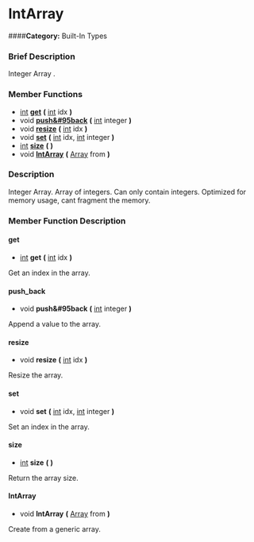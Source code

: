 #  IntArray  
####**Category:** Built-In Types

###  Brief Description  
Integer Array .

###  Member Functions 
  * [int](class_int)  **[get](#get)**  **(** [int](class_int) idx  **)**
  * void  **[push&#95back](#push_back)**  **(** [int](class_int) integer  **)**
  * void  **[resize](#resize)**  **(** [int](class_int) idx  **)**
  * void  **[set](#set)**  **(** [int](class_int) idx, [int](class_int) integer  **)**
  * [int](class_int)  **[size](#size)**  **(** **)**
  * void  **[IntArray](#IntArray)**  **(** [Array](class_array) from  **)**

###  Description  
Integer Array. Array of integers. Can only contain integers. Optimized for memory usage, cant fragment the memory.

###  Member Function Description  

#### <a name="get">get</a>
  * [int](class_int)  **get**  **(** [int](class_int) idx  **)**

Get an index in the array.

#### <a name="push_back">push_back</a>
  * void  **push&#95back**  **(** [int](class_int) integer  **)**

Append a value to the array.

#### <a name="resize">resize</a>
  * void  **resize**  **(** [int](class_int) idx  **)**

Resize the array.

#### <a name="set">set</a>
  * void  **set**  **(** [int](class_int) idx, [int](class_int) integer  **)**

Set an index in the array.

#### <a name="size">size</a>
  * [int](class_int)  **size**  **(** **)**

Return the array size.

#### <a name="IntArray">IntArray</a>
  * void  **IntArray**  **(** [Array](class_array) from  **)**

Create from a generic array.

